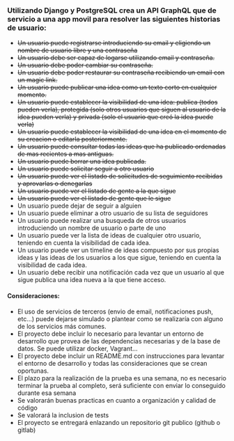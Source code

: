 ### Utilizando Django y PostgreSQL crea un API GraphQL que de servicio a una app movil para resolver las siguientes historias de usuario:

- ~~Un usuario puede registrarse introduciendo su email y eligiendo un nombre de usuario libre y una contraseña~~
- ~~Un usuario debe ser capaz de logarse utilizando email y contraseña.~~
- ~~Un usuario debe poder cambiar su contraseña.~~
- ~~Un usuario debe poder restaurar su contraseña recibiendo un email con un magic link.~~
- ~~Un usuario puede publicar una idea como un texto corto en cualquier momento.~~
- ~~Un usuario puede establecer la visibilidad de una idea: publica (todos pueden verla), protegida (solo otros usuarios que siguen al usuario de la idea pueden verla) y privada (solo el usuario que creó la idea puede verla)~~
- ~~Un usuario puede establecer la visibilidad de una idea en el momento de su creacion o editarla posteriormente.~~
- ~~Un usuario puede consultar todas las ideas que ha publicado ordenadas de mas recientes a mas antiguas.~~
- ~~Un usuario puede borrar una idea publicada.~~
- ~~Un usuario puede solicitar seguir a otro usuario~~
- ~~Un usuario puede ver el listado de solicitudes de seguimiento recibidas y aprovarlas o denegarlas~~
- ~~Un usuario puede ver el listado de gente a la que sigue~~
- ~~Un usuario puede ver el listado de gente que le sigue~~
- Un usuario puede dejar de seguir a alguien
- Un usuario puede eliminar a otro usuario de su lista de seguidores
- Un usuario puede realizar una busqueda de otros usuarios introduciendo un nombre de usuario o parte de uno
- Un usuario puede ver la lista de ideas de cualquier otro usuario, teniendo en cuenta la visibilidad de cada idea.
- Un usuario puede ver un timeline de ideas compuesto por sus propias ideas y las ideas de los usuarios a los que sigue, teniendo en cuenta la visibilidad de cada idea.
- Un usuario debe recibir una notificación cada vez que un usuario al que sigue publica una idea nueva a la que tiene acceso.

#### Consideraciones:

- El uso de servicios de terceros (envio de email, notificaciones push, etc...) puede dejarse simulado o plantear como se realizaría con alguno de los servicios más comunes.
- El proyecto debe incluir lo necesario para levantar un entorno de desarrollo que provea de las dependencias necesarias y de la base de datos. Se puede utilizar docker, Vagrant...
- El proyecto debe incluir un README.md con instrucciones para levantar el entorno de desarrollo y todas las consideraciones que se crean oportunas.
- El plazo para la realización de la prueba es una semana, no es necesario terminar la prueba al completo, será suficiente con enviar lo conseguido durante esa semana
- Se valorarán buenas practicas en cuanto a organización y calidad de código
- Se valorará la inclusion de tests
- El proyecto se entregará enlazando un repositorio git publico (github o gitlab)